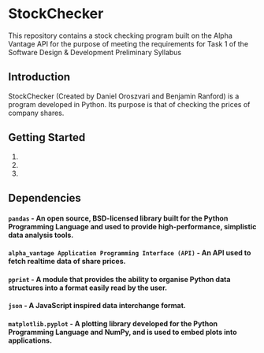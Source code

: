# StockChecker

This repository contains a stock checking program built on the Alpha Vantage API for the purpose of meeting the requirements for Task 1 of the Software Design &amp; Development Preliminary Syllabus

## Introduction
StockChecker (Created by Daniel Oroszvari and Benjamin Ranford) is a program developed in Python. Its purpose is that of checking the prices of company shares.

## Getting Started
1. 
2.
3.

## Dependencies
#### `pandas` - An open source, BSD-licensed library built for the Python Programming Language and used to provide high-performance, simplistic data analysis tools.

#### `alpha_vantage Application Programming Interface (API)` - An API used to fetch realtime data of share prices.

#### `pprint` - A module that provides the ability to organise Python data structures into a format easily read by the user.

#### `json` - A JavaScript inspired data interchange format.

#### `matplotlib.pyplot` - A plotting library developed for the Python Programming Language and NumPy, and is used to embed plots into applications.

